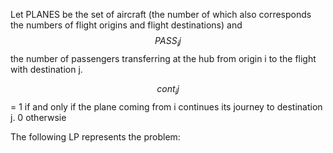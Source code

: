 Let PLANES be the set of aircraft (the number of which also corresponds the numbers of flight origins and flight destinations) 
and $$PASS_ij$$ the number of passengers transferring at the hub from origin i to the flight with destination j. 

$$cont_ij$$ = 1 if and only if the plane coming from i continues its journey to destination j. 
              0 otherwsie
              
The following LP represents the problem:
